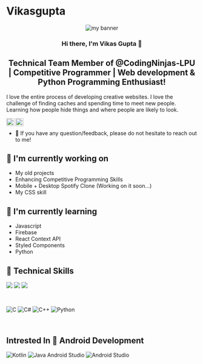# Vikasgupta
<p align ="center">
<img src="https://user-images.githubusercontent.com/74144103/147718118-7a215e1a-aeb7-4e11-9e2e-9fab27ea0303.png" alt="my banner">
</p>

<h3 align="center">
Hi there, I'm Vikas Gupta 👋
</h3>

<h2 align="center">
Technical Team Member of @CodingNinjas-LPU | Competitive Programmer | Web development & Python Programming Enthusiast!
</h2>

I love the entire process of developing creative websites. I love the challenge of finding caches and spending time to meet new people. Learning how people hide things and where people are likely to look.

<a href="https://www.linkedin.com/in/vikas-gupta-6752b4199/"><img align="left" src="https://raw.githubusercontent.com/yushi1007/yushi1007/main/images/linkedin.svg" alt="Vikas Gupta | LinkedIn" width="21px"/></a>
<a href="https://www.instagram.com/btw.its.vikas_/"><img align="left" src="https://raw.githubusercontent.com/yushi1007/yushi1007/main/images/instagram.svg" alt="Vikas Gupta | Instagram" width="21px"/></a>
</br>
- 💬 If you have any question/feedback, please do not hesitate to reach out to me!

## 🔭 I'm currently working on

- My old projects
- Enhancing Competitive Programming Skills
- Mobile + Desktop Spotify Clone (Working on it soon...)
- My CSS skill

## 🌱 I'm currently learning

- Javascript
- Firebase
- React Context API
- Styled Components  
- Python

## 💼 Technical Skills

![](https://img.shields.io/badge/Style-Bootstrap-informational?style=flat&logo=Bootstrap&color=7952B3)
![](https://img.shields.io/badge/Style-CSS3-informational?style=flat&logo=CSS3&color=1572B6)
![](https://img.shields.io/badge/Style-styled--components-informational?style=flat&logo=styled-components&color=DB7093)

</br>

![C](https://img.shields.io/badge/c-%2300599C.svg?style=for-the-badge&logo=c&logoColor=white)
![C#](https://img.shields.io/badge/c%23-%23239120.svg?style=for-the-badge&logo=c-sharp&logoColor=white)
![C++](https://img.shields.io/badge/c++-%2300599C.svg?style=for-the-badge&logo=c%2B%2B&logoColor=white)
![Python](https://img.shields.io/badge/python-3670A0?style=for-the-badge&logo=python&logoColor=ffdd54)

</br>

 ## Intrested In 📲 Android Development
 
 ![Kotlin](https://img.shields.io/badge/kotlin-%237F52FF.svg?style=for-the-badge&logo=kotlin&logoColor=white)
 ![Java](https://img.shields.io/badge/java-%23ED8B00.svg?style=for-the-badge&logo=java&logoColor=white)
 Android Studio 	![Android Studio](https://img.shields.io/badge/Android%20Studio-3DDC84.svg?style=for-the-badge&logo=android-studio&logoColor=white)
 
 </br>
